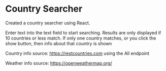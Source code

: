 # Country Searcher

Created a country searcher using React.

Enter text into the text field to start searching. Results are only displayed if 10 countries or less match. If only one country matches, or you click the show button, then info about that country is shown

Country info source: https://restcountries.com using the All endpoint

Weather info source: https://openweathermap.org/